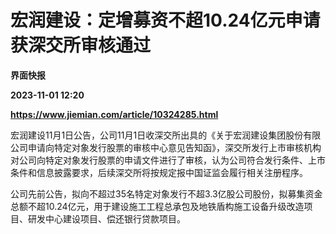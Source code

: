 # 宏润建设：定增募资不超10.24亿元申请获深交所审核通过
**界面快报**

**2023-11-01 12:20**

**https://www.jiemian.com/article/10324285.html**

宏润建设11月1日公告，公司11月1日收深交所出具的《关于宏润建设集团股份有限公司申请向特定对象发行股票的审核中心意见告知函》，深交所发行上市审核机构对公司向特定对象发行股票的申请文件进行了审核，认为公司符合发行条件、上市条件和信息披露要求，后续深交所将按规定报中国证监会履行相关注册程序。

公司先前公告，拟向不超过35名特定对象发行不超3.3亿股公司股份，拟募集资金总额不超10.24亿元，用于建设施工工程总承包及地铁盾构施工设备升级改造项目、研发中心建设项目、偿还银行贷款项目。